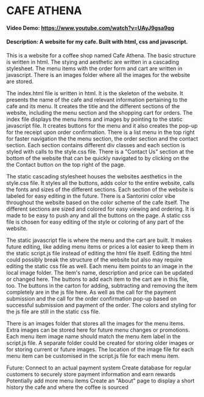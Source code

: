 # CAFE ATHENA
#### Video Demo:  https://www.youtube.com/watch?v=UAyJ9gsa9qg
#### Description: A website for my cafe. Built with html, css and javascript.

This is a website for a coffee shop named Cafe Athena. The basic structure is written in html. The stying and aesthetic are written in a cascading stylesheet.  The menu items with the order form and cart are written in javascript. There is an images folder where all the images for the website are stored.

The index.html file is written in html.  It is the skeleton of the website. It presents the name of the cafe and relevant information pertaining to the cafe and its menu. It creates the title and the different sections of the website, including the menu section and the shopping cart for orders. The index file displays the menu items and images by pointing to the static javascript file. It creates buttons for the menu and it also creates the pop-up for the receipt upon order confirmation. There is a list menu in the top right for faster navigation the the menu section, the order section and the contact section. Each section contains different div classes and each section is styled with calls to the style.css file. There is a "Contact Us" section at the bottom of the website that can be quickly navigated to by clicking on the the Contact button on the top right of the page.

The static cascading stylesheet houses the websites aesthetics in the style.css file. It styles all the buttons, adds color to the entire website, calls the fonts and sizes of the different sections. Each section of the website is labeled for easy editing in the future. There is a Santorini color vibe throughout the website based on the color scheme of the cafe itself. The different sections are sized and colored for easy viewing and ordering. It is made to be easy to push any and all the buttons on the page. A static css file is chosen for easy editing of the style or coloring of any part of the website.

The static javascript file is where the menu and the cart are built. It makes future editing, like adding menu items or prices a lot easier to keep them in the static script.js file instead of editing the html file itself. Editing the html could possibly break the structure of the website but also may require editing the static css file as well. Each menu item points to an image in the local image folder. The item's name, description and price can be updated or changed here. The buttons to add each item to the cart are in this file, too. The buttons in the carton for adding, subtracting and removing the item completely are in the js file here. As well as the call for the payment submission and the call for the order confirmation pop-up based on successful submission and payment of the order. The colors and styling for the js file are still in the static css file.

There is an images folder that stores all the images for the menu items. Extra images can be stored here for future menu changes or promotions. Each menu item image name should match the menu item label in the script.js file. A separate folder could be created for storing older images or for storing current or future images. The location of the image file for each menu item can be customised in the script.js file for each menu item.

Future:
Connect to an actual payment system
Create database for regular customers to securely store payment information and earn rewards
Potentially add more menu items
Create an "About" page to display a short history the cafe and where the coffee is sourced
